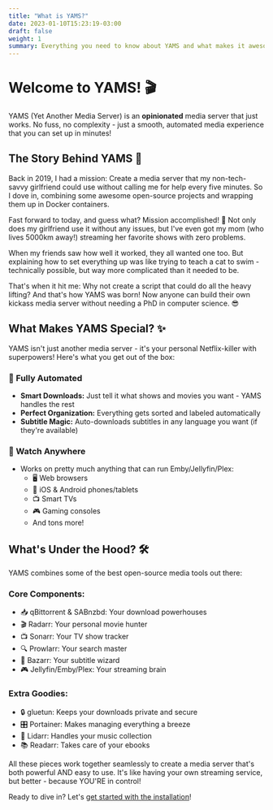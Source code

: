```yaml
---
title: "What is YAMS?"
date: 2023-01-10T15:23:19-03:00
draft: false
weight: 1
summary: Everything you need to know about YAMS and what makes it awesome
---
```


# Welcome to YAMS! 🎬

YAMS (Yet Another Media Server) is an **opinionated** media server that just works. No fuss, no complexity - just a smooth, automated media experience that you can set up in minutes!

## The Story Behind YAMS 📖

Back in 2019, I had a mission: Create a media server that my non-tech-savvy girlfriend could use without calling me for help every five minutes. So I dove in, combining some awesome open-source projects and wrapping them up in Docker containers.

Fast forward to today, and guess what? Mission accomplished! 🎉 Not only does my girlfriend use it without any issues, but I've even got my mom (who lives 5000km away!) streaming her favorite shows with zero problems.

When my friends saw how well it worked, they all wanted one too. But explaining how to set everything up was like trying to teach a cat to swim - technically possible, but way more complicated than it needed to be. 

That's when it hit me: Why not create a script that could do all the heavy lifting? And that's how YAMS was born! Now anyone can build their own kickass media server without needing a PhD in computer science. 😎

## What Makes YAMS Special? ✨

YAMS isn't just another media server - it's your personal Netflix-killer with superpowers! Here's what you get out of the box:

### 🤖 Fully Automated
- **Smart Downloads:** Just tell it what shows and movies you want - YAMS handles the rest
- **Perfect Organization:** Everything gets sorted and labeled automatically
- **Subtitle Magic:** Auto-downloads subtitles in any language you want (if they're available)

### 📱 Watch Anywhere
- Works on pretty much anything that can run Emby/Jellyfin/Plex:
  - 🖥️ Web browsers
  - 📱 iOS & Android phones/tablets
  - 📺 Smart TVs
  - 🎮 Gaming consoles
  - And tons more!

## What's Under the Hood? 🛠️

YAMS combines some of the best open-source media tools out there:

### Core Components:
- 📥 qBittorrent & SABnzbd: Your download powerhouses
- 🎬 Radarr: Your personal movie hunter
- 📺 Sonarr: Your TV show tracker
- 🔍 Prowlarr: Your search master
- 💬 Bazarr: Your subtitle wizard
- 🎮 Jellyfin/Emby/Plex: Your streaming brain

### Extra Goodies:
- 🔒 gluetun: Keeps your downloads private and secure
- 🎛️ Portainer: Makes managing everything a breeze
- 🎵 Lidarr: Handles your music collection
- 📚 Readarr: Takes care of your ebooks

All these pieces work together seamlessly to create a media server that's both powerful AND easy to use. It's like having your own streaming service, but better - because YOU'RE in control! 

Ready to dive in? Let's [get started with the installation](/install/steps)!
